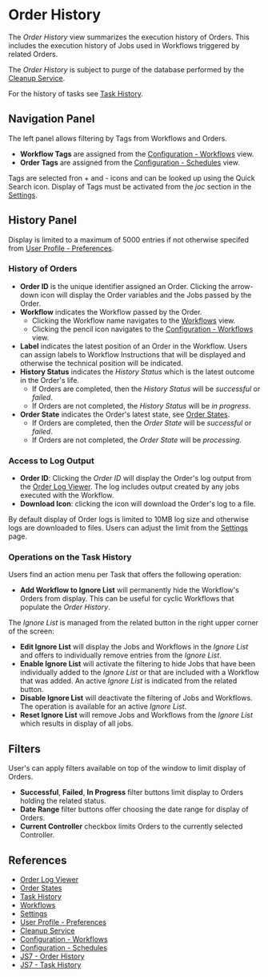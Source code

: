 # Order History

The *Order History* view summarizes the execution history of Orders. This includes the execution history of Jobs used in Workflows triggered by related Orders.

The *Order History* is subject to purge of the database performed by the [Cleanup Service](/service-cleanup).

For the history of tasks see [Task History](/history-tasks).

## Navigation Panel

The left panel allows filtering by Tags from Workflows and Orders.

- **Workflow Tags** are assigned from the [Configuration - Workflows](/configuration-workflows) view.
- **Order Tags** are assigned from the [Configuration - Schedules](/configuration-schedules) view.

Tags are selected fron + and - icons and can be looked up using the Quick Search icon. Display of Tags must be activated from the *joc* section in the [Settings](/settings).

## History Panel

Display is limited to a maximum of 5000 entries if not otherwise specifed from [User Profile - Preferences](/profile-preferences).

### History of Orders

- **Order ID** is the unique identifier assigned an Order. Clicking the arrow-down icon will display the Order variables and the Jobs passed by the Order. 
- **Workflow** indicates the Workflow passed by the Order.
  - Clicking the Workflow name navigates to the [Workflows](/workflows) view.
  - Clicking the pencil icon navigates to the [Configuration - Workflows](/configuration-workflows) view.
- **Label** indicates the latest position of an Order in the Workflow. Users can assign labels to Workflow Instructions that will be displayed and otherwise the technical position will be indicated.
- **History Status** indicates the *History Status* which is the latest outcome in the Order's life.
  - If Orders are completed, then the *History Status* will be *successful* or *failed*.
  - If Orders are not completed, the *History Status* will be *in progress*.
- **Order State** indicates the Order's latest state, see [Order States](/dashboard-orders).
  - If Orders are completed, then the *Order State* will be *successful* or *failed*.
  - If Orders are not completed, the *Order State* will be *processing*.

### Access to Log Output

- **Order ID**: Clicking the *Order ID* will display the Order's log output from the [Order Log Viewer](/order-log). The log includes output created by any jobs executed with the Workflow.
- **Download Icon**: clicking the icon will download the Order's log to a file.

By default display of Order logs is limited to 10MB log size and otherwise logs are downloaded to files. Users can adjust the limit from the [Settings](/settings) page.

### Operations on the Task History

Users find an action menu per Task that offers the following operation:

- **Add Workflow to Ignore List** will permanently hide the Workflow's Orders from display. This can be useful for cyclic Workflows that populate the *Order History*.

The *Ignore List* is managed from the related button in the right upper corner of the screen:

- **Edit Ignore List** will display the Jobs and Workflows in the *Ignore List* and offers to individually remove entries from the *Ignore List*. 
- **Enable Ignore List** will activate the filtering to hide Jobs that have been individually added to the *Ignore List* or that are included with a Workflow that was added. An active *Ignore List* is indicated from the related button.
- **Disable Ignore List** will deactivate the filtering of Jobs and Workflows. The operation is available for an active *Ignore List*.
- **Reset Ignore List** will remove Jobs and Workflows from the *Ignore List* which results in display of all jobs.

## Filters

User's can apply filters available on top of the window to limit display of Orders.

- **Successful**, **Failed**, **In Progress** filter buttons limit display to Orders holding the related status.
- **Date Range** filter buttons offer choosing the date range for display of Orders.
- **Current Controller** checkbox limits Orders to the currently selected Controller.

## References

- [Order Log Viewer](/order-log)
- [Order States](/dashboard-orders)
- [Task History](/history-tasks)
- [Workflows](/workflows)
- [Settings](/settings)
- [User Profile - Preferences](/profile-preferences)
- [Cleanup Service](/service-cleanup)
- [Configuration - Workflows](/configuration-workflows)
- [Configuration - Schedules](/configuration-schedules)
- [JS7 - Order History](https://kb.sos-berlin.com/display/JS7/JS7+-+Order+History)
- [JS7 - Task History](https://kb.sos-berlin.com/display/JS7/JS7+-+Task+History)
